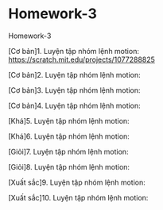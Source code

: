 # Homework-3
Homework-3

[Cơ bản]1. Luyện tập nhóm lệnh motion: https://scratch.mit.edu/projects/1077288825

[Cơ bản]2. Luyện tập nhóm lệnh motion:

[Cơ bản]3. Luyện tập nhóm lệnh motion:

[Cơ bản]4. Luyện tập nhóm lệnh motion:

[Khá]5. Luyện tập nhóm lệnh motion:

[Khá]6. Luyện tập nhóm lệnh motion:

[Giỏi]7. Luyện tập nhóm lệnh motion:

[Giỏi]8. Luyện tập nhóm lệnh motion:

[Xuất sắc]9. Luyện tập nhóm lệnh motion:

[Xuất sắc]10. Luyện tập nhóm lệnh motion:


